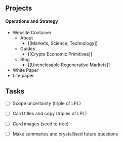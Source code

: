 ## Projects

#### Operations and Strategy
- Website Container
	- About
		- [[Markets, Science, Technology]]
	- Guides
		- [[Crypto Economic Primitives]] 
	- Blog
		- [[Unenclosable Regenerative Markets]]
- White Paper
- Lite paper


## Tasks
- [ ] Scope uncertainty (triple of LPL)
- [ ] Card titles and copy (triples of LPL)
- [ ] Card images (seed to tree)
- [ ] Make summaries and crystallised future questions


